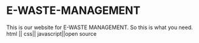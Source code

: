 # E-WASTE-MANAGEMENT
This is our website for E-WASTE MANAGEMENT. So this is what you need. html || css|| javascript||open source
